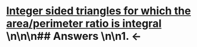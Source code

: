 # [Integer sided triangles for which the  area/perimeter ratio is integral](https://projecteuler.net/problem=283) \n\n\n## Answers \n\n1. &larr;

